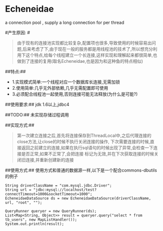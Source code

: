 Echeneidae
==========

a connection pool , supply a long connection for per thread 

#产生原因: #
>    由于现有的连接池实现都比较复杂,配置项也很多,导致使用的时候容易出问题,后来考虑了下,由于现在一般的服务都是用线程池的技术了,所以想充分利用下这个特点,给每个线程建立一个长连接,这样实现和理解起来都很简单,也做到了连接的复用(取名Echeneidae,也是因为和这种鱼的特点相似) 

##特点:##
- 1.实现模式简单:一个线程对应一个数据库长连接,无需加锁
- 2.使用简单:几乎无外部依赖,几乎无需配置即可使用
- 3.必须配合线程池一起使用,否则连接可能无法释放(为什么是可能?)

##使用要求:##
jdk 1.6以上,jdbc4

##TODO:##
未实现存储过程调用

##实现方式:##
>	第一次建立连接之后,首先将连接保存到ThreadLocal中,之后代理连接的close方法,让close的时候不执行关闭连接的操作,
下次需要连接的时候,直接返回之前建立的连接,如果在执行sql语句的时候出现了异常,会检查一下连接是否正常,如果不正常了,会把连接
标记为无效,并在下次获取连接的时候关闭旧连接,并重新创建新的连接

##使用方式:##
	使用方式和普通的数据源一样,以下是一个配合commons-dbutils的例子
	
	String driverClassName = "com.mysql.jdbc.Driver";
	String url = "jdbc:mysql://localhost/test?connectTimeout=1000&socketTimeout=1000";
	EcheneidaeDataSource ds = new EcheneidaeDataSource(driverClassName, url, "root", "");
	
	QueryRunner queryer = new QueryRunner(ds);
	List<Map<String, Object>> result = queryer.query("select * from tb_users", new MapListHandler());
	System.out.println(result);
	

